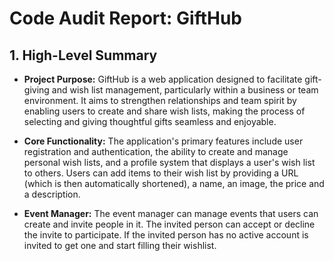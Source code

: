 # Code Audit Report: GiftHub

## 1. High-Level Summary

*   **Project Purpose:** GiftHub is a web application designed to facilitate gift-giving and wish list management, particularly within a business or team environment. It aims to strengthen relationships and team spirit by enabling users to create and share wish lists, making the process of selecting and giving thoughtful gifts seamless and enjoyable.

*   **Core Functionality:** The application's primary features include user registration and authentication, the ability to create and manage personal wish lists, and a profile system that displays a user's wish list to others. Users can add items to their wish list by providing a URL (which is then automatically shortened), a name, an image, the price and a description.

*   **Event Manager:** The event manager can manage events that users can create and invite people in it. The invited person can accept or decline the invite to participate. If the invited person has no active account is invited to get one and start filling their wishlist.
